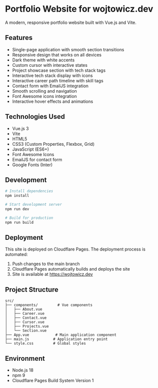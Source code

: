# Portfolio Website for wojtowicz.dev

A modern, responsive portfolio website built with Vue.js and Vite.

## Features

- Single-page application with smooth section transitions
- Responsive design that works on all devices
- Dark theme with white accents
- Custom cursor with interactive states
- Project showcase section with tech stack tags
- Interactive tech stack display with icons
- Interactive career path timeline with skill tags
- Contact form with EmailJS integration
- Smooth scrolling and navigation
- Font Awesome icons integration
- Interactive hover effects and animations

## Technologies Used

- Vue.js 3
- Vite
- HTML5
- CSS3 (Custom Properties, Flexbox, Grid)
- JavaScript (ES6+)
- Font Awesome Icons
- EmailJS for contact form
- Google Fonts (Inter)

## Development

```bash
# Install dependencies
npm install

# Start development server
npm run dev

# Build for production
npm run build
```

## Deployment

This site is deployed on Cloudflare Pages. The deployment process is automated:
1. Push changes to the main branch
2. Cloudflare Pages automatically builds and deploys the site
3. Site is available at https://wojtowicz.dev

## Project Structure

```
src/
├── components/         # Vue components
│   ├── About.vue
│   ├── Career.vue
│   ├── Contact.vue
│   ├── Cursor.vue
│   ├── Projects.vue
│   └── Section.vue
├── App.vue            # Main application component
├── main.js           # Application entry point
└── style.css         # Global styles
```

## Environment

- Node.js 18
- npm 9
- Cloudflare Pages Build System Version 1
